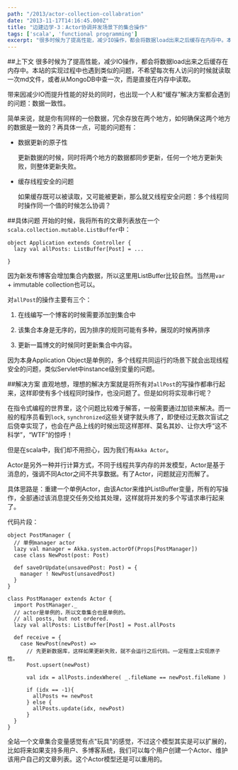 ```yaml
---
path: "/2013/actor-collection-collabration"
date: "2013-11-17T14:16:45.000Z"
title: "边建边学-3：Actor协调并发场景下的集合操作"
tags: ['scala', 'functional programming']
excerpt: "很多时候为了提高性能，减少IO操作，都会将数据load出来之后缓存在内存中。本站的实现过程中也遇到类似的问题，不希望每次有人访问的时候就读取一次md文件，或者从MongoDB中查一次，而是直接在内存中读取。"
---
```


##上下文
很多时候为了提高性能，减少IO操作，都会将数据load出来之后缓存在内存中。本站的实现过程中也遇到类似的问题，不希望每次有人访问的时候就读取一次md文件，或者从MongoDB中查一次，而是直接在内存中读取。

带来因减少IO而提升性能的好处的同时，也出现一个人和“缓存”解决方案都会遇到的问题：数据一致性。

简单来说，就是你有同样的一份数据，冗余存放在两个地方，如何确保这两个地方的数据是一致的？再具体一点，可能的问题有：

* 数据更新的原子性

  更新数据的时候，同时将两个地方的数据都同步更新，任何一个地方更新失败，则整体更新失败。

* 缓存线程安全的问题

  如果缓存既可以被读取，又可能被更新，那么就又线程安全问题：多个线程同时操作同一个值的时候怎么协调？

##具体问题
开始的时候，我将所有的文章列表放在一个`scala.collection.mutable.ListBuffer`中：

<!-- language:lang-scala -->
    object Application extends Controller {
      lazy val allPosts: ListBuffer[Post] = ...
    
    }

因为新发布博客会增加集合内数据，所以这里用ListBuffer比较自然。当然用`var` + immutable collection也可以。

对`allPost`的操作主要有三个：

1. 在线编写一个博客的时候需要添加到集合中

2. 该集合本身是无序的，因为排序的规则可能有多种，展现的时候再排序

3. 更新一篇博文的时候同时更新集合中内容。

因为本身Application Object是单例的，多个线程共同运行的场景下就会出现线程安全的问题，类似Servlet中instance级别变量的问题。

##解决方案
直观地想，理想的解决方案就是将所有对`allPost`的写操作都串行起来，这样即使有多个线程同时操作，也没问题了。但是如何将实现串行呢？

在指令式编程的世界里，这个问题比较难于解答，一般需要通过加锁来解决。而一般的程序员看到`lock`, `synchronized`这些关键字就头疼了，即使经过无数次盲试之后侥幸实现了，也会在产品上线的时候出现这样那样、莫名其妙、让你大呼“这不科学”，“WTF”的惊呼！

但是在scala中，我们却不用担心，因为我们有`Akka Actor`。

Actor是另外一种并行计算方式，不同于线程共享内存的并发模型，Actor是基于消息的，强调不同Actor之间不共享数据。有了Actor，问题就迎刃而解了。

具体思路是：重建一个单例Actor，由该Actor来维护ListBuffer变量，所有的写操作，全部通过该消息提交任务交给其处理，这样就将并发的多个写请求串行起来了。

代码片段：

<!-- language:lang-scala -->
    object PostManager {
      // 单例manager actor
      lazy val manager = Akka.system.actorOf(Props[PostManager])
      case class NewPost(post: Post)
      
      def saveOrUpdate(unsavedPost: Post) = {
        manager ! NewPost(unsavedPost)
      }
    }
    
    class PostManager extends Actor {
      import PostManager._
      // actor是单例的，所以文章集合也是单例的。
      // all posts, but not ordered.
      lazy val allPosts: ListBuffer[Post] = Post.allPosts
      
      def receive = {
        case NewPost(newPost) =>
          // 先更新数据库，这样如果更新失败，就不会运行之后代码。一定程度上实现原子性。
          Post.upsert(newPost)
          
          val idx = allPosts.indexWhere( _.fileName == newPost.fileName )
          
          if (idx == -1){
            allPosts += newPost
          } else {
            allPosts.update(idx, newPost)
          }
      }
    }

全站一个文章集合变量感觉有点"玩具"的感觉，不过这个模型其实是可以扩展的，比如将来如果支持多用户、多博客系统，我们可以每个用户创建一个Actor、维护该用户自己的文章列表。这个Actor模型还是可以重用的。